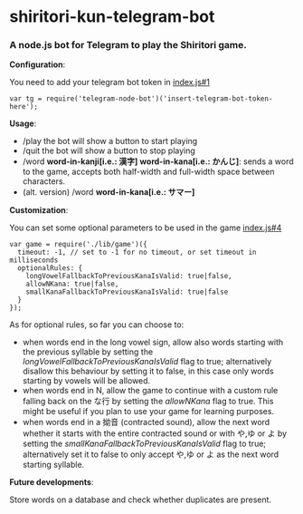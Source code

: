 # shiritori-kun-telegram-bot
### A node.js bot for Telegram to play the Shiritori game.

**Configuration**:

You need to add your telegram bot token in [index.js#1](https://github.com/Harumaro/shiritori-kun-telegram-bot/blob/master/index.js#L1)
```
var tg = require('telegram-node-bot')('insert-telegram-bot-token-here');
```

**Usage**:
- /play the bot will show a button to start playing
- /quit the bot will show a button to stop playing
- /word **word-in-kanji[i.e.: 漢字]** **word-in-kana[i.e.: かんじ]**: sends a word to the game, accepts both half-width and full-width space between characters.
- (alt. version) /word **word-in-kana[i.e.: サマー]**

**Customization**:

You can set some optional parameters to be used in the game [index.js#4](https://github.com/Harumaro/shiritori-kun-telegram-bot/blob/master/index.js#L2)
```
var game = require('./lib/game')({
  timeout: -1, // set to -1 for no timeout, or set timeout in milliseconds
  optionalRules: {
    longVowelFallbackToPreviousKanaIsValid: true|false,
    allowNKana: true|false,
    smallKanaFallbackToPreviousKanaIsValid: true|false
  }
});
```

As for optional rules, so far you can choose to:
- when words end in the long vowel sign, allow also words starting with the previous syllable by setting the _longVowelFallbackToPreviousKanaIsValid_ flag to true; alternatively disallow this behaviour by setting it to false, in this case only words starting by vowels will be allowed.
- when words end in N, allow the game to continue with a custom rule falling back on the な行 by setting the _allowNKana_ flag to true. This might be useful if you plan to use your game for learning purposes.
- when words end in a 拗音 (contracted sound), allow the next word whether it starts with the entire contracted sound or with や,ゆ or よ by setting the _smallKanaFallbackToPreviousKanaIsValid_ flag to true; alternatively set it to false to only accept や,ゆ or よ as the next word starting syllable.

**Future developments**:

Store words on a database and check whether duplicates are present.
